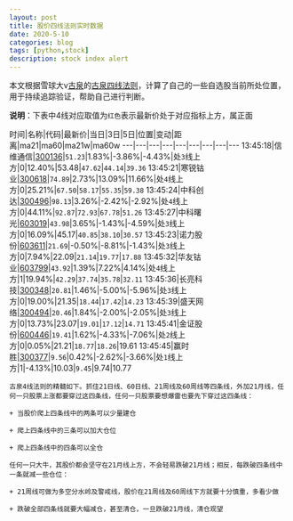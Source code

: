 ```yaml
---
layout: post
title: 股价四线法则实时数据
date: 2020-5-10
categories: blog
tags: [python,stock]
description: stock index alert
---
```



本文根据雪球大v[古泉](https://xueqiu.com/u/7148646888)的[古泉四线法则](https://xueqiu.com/7148646888/130498192)，计算了自己的一些自选股当前所处位置，用于持续追踪验证，帮助自己进行判断。

**说明**：下表中4线对应取值为`红色`表示最新价处于对应指标上方，属正面

时间|名称|代码|最新价|当日|3日|5日|位置|变动|距离|ma21|ma60|ma21w|ma60w
---|---|---|---|---|---|---|---|---
13:45:18|信维通信|[300136](https://xueqiu.com/S/SZ300136)|`51.23`|1.83%|-3.86%|-4.43%|处`3`线上方|0|12.40%|53.48|`47.62`|`44.14`|`39.36`
13:45:21|寒锐钴业|[300618](https://xueqiu.com/S/SZ300618)|`74.89`|2.73%|13.09%|11.66%|处`4`线上方|0|25.21%|`67.50`|`58.17`|`55.35`|`59.38`
13:45:24|中科创达|[300496](https://xueqiu.com/S/SZ300496)|`98.13`|3.26%|-2.42%|-2.92%|处`4`线上方|0|44.11%|`92.87`|`72.93`|`67.78`|`51.26`
13:45:27|中科曙光|[603019](https://xueqiu.com/S/SH603019)|`43.98`|3.65%|-1.43%|-4.59%|处`3`线上方|0|16.09%|45.17|`40.85`|`38.10`|`30.57`
13:45:23|诺力股份|[603611](https://xueqiu.com/S/SH603611)|`21.69`|-0.50%|-8.81%|-1.43%|处`3`线上方|0|7.94%|22.09|`21.14`|`19.77`|`17.88`
13:45:32|华友钴业|[603799](https://xueqiu.com/S/SH603799)|`43.92`|1.39%|7.22%|4.14%|处`4`线上方|1|19.94%|`42.29`|`37.74`|`35.78`|`32.11`
13:45:36|长亮科技|[300348](https://xueqiu.com/S/SZ300348)|`20.81`|1.46%|-5.00%|-5.96%|处`3`线上方|0|19.00%|21.35|`18.44`|`17.42`|`14.23`
13:45:39|盛天网络|[300494](https://xueqiu.com/S/SZ300494)|`20.46`|1.84%|-2.00%|-2.05%|处`3`线上方|0|13.73%|23.07|`19.01`|`17.12`|`14.71`
13:45:41|金证股份|[600446](https://xueqiu.com/S/SH600446)|`19.41`|1.62%|-4.33%|-7.06%|处`2`线上方|0|0.05%|21.21|`18.77`|`18.26`|19.61
13:45:45|赢时胜|[300377](https://xueqiu.com/S/SZ300377)|`9.56`|0.42%|-2.62%|-3.66%|处`1`线上方|1|-4.13%|10.03|`9.45`|9.74|10.77

```
古泉4线法则的精髓如下。抓住21日线、60日线、21周线及60周线等四条线，外加21月线，任何一只股票上涨都要穿过这四条线，任何一只股票要想爆雷也要先下穿过这四条线：

+ 当股价爬上四条线中的两条可以少量建仓

+ 爬上四条线中的三条可以加大仓位

+ 爬上四条线中的四条可以全仓

任何一只大牛，其股价都会坚守在21月线上方，不会轻易跌破21月线；相反，每跌破四条线中一条就减一些仓位：

+ 21周线可做为多空分水岭及警戒线，股价在21周线及60周线下方就要十分慎重，多看少做

+ 跌破全部四条线就要大幅减仓，甚至清仓，一旦跌破21月线，清仓观望
```